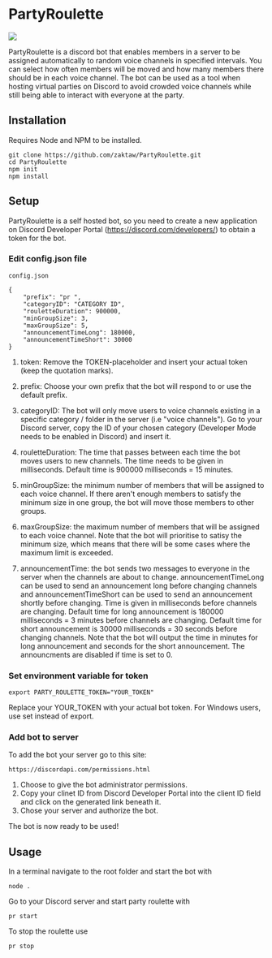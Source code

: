 # PartyRoulette

![](./Resources/demo.gif)

PartyRoulette is a discord bot that enables members in a server to be assigned automatically to random voice channels in specified intervals. You can select how often members will be moved and how many members there should be in each voice channel. The bot can be used as a tool when hosting virtual parties on Discord to avoid crowded voice channels while still being able to interact with everyone at the party.

## Installation
  
Requires Node and NPM to be installed.

    git clone https://github.com/zaktaw/PartyRoulette.git  
    cd PartyRoulette  
    npm init  
    npm install  

## Setup

PartyRoulette is a self hosted bot, so you need to create a new application on Discord Developer Portal (https://discord.com/developers/) to obtain a token for the bot. 

### Edit config.json file

    config.json

    {  
        "prefix": "pr ",  
        "categoryID": "CATEGORY ID",  
        "rouletteDuration": 900000,  
        "minGroupSize": 3,  
        "maxGroupSize": 5,  
        "announcementTimeLong": 180000,  
        "announcementTimeShort": 30000  
    }

1. token: Remove the TOKEN-placeholder and insert your actual token (keep the quotation marks).  

2. prefix: Choose your own prefix that the bot will respond to or use the default prefix.

3. categoryID: The bot will only move users to voice channels existing in a specific category / folder in the server (i.e "voice channels"). Go to your Discord server, copy the ID of your chosen category (Developer Mode needs to be enabled in Discord) and insert it.

4. rouletteDuration: The time that passes between each time the bot moves users to new channels. The time needs to be given in milliseconds. Default time is 900000 milliseconds = 15 minutes.

5. minGroupSize: the minimum number of members that will be assigned to each voice channel. If there aren't enough members to satisfy the minimum size in one group, the bot will move those members to other groups.

6. maxGroupSize: the maximum number of members that will be assigned to each voice channel. Note that the bot will prioritise to satisy the minimum size, which means that there will be some cases where the maximum limit is exceeded.

6. announcementTime: the bot sends two messages to everyone in the server when the channels are about to change. announcementTimeLong can be used to send an announcement long before changing channels and announcementTimeShort can be used to send an announcement shortly before changing. Time is given in milliseconds before channels are changing. Default time for long announcement is 180000 milliseconds = 3 minutes before channels are changing. Default time for short announcement is 30000 milliseconds = 30 seconds before changing channels. Note that the bot will output the time in minutes for long announcement and seconds for the short announcement. The announcments are disabled if time is set to 0.

### Set environment variable for token

    export PARTY_ROULETTE_TOKEN="YOUR_TOKEN"

Replace your YOUR_TOKEN with your actual bot token. For Windows users, use set instead of export.

### Add bot to server

To add the bot your server go to this site:

    https://discordapi.com/permissions.html

1. Choose to give the bot administrator permissions.  
2. Copy your clinet ID from Discord Developer Portal into the client ID field and click on the generated link beneath it.
3. Chose your server and authorize the bot.

The bot is now ready to be used!

## Usage

In a terminal navigate to the root folder and  start the bot with 

    node .

Go to your Discord server and start party roulette with

    pr start

To stop the roulette use

    pr stop

